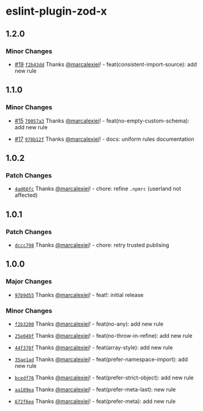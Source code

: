 # eslint-plugin-zod-x

## 1.2.0

### Minor Changes

- [#19](https://github.com/marcalexiei/eslint-plugin-zod-x/pull/19) [`f2b43dd`](https://github.com/marcalexiei/eslint-plugin-zod-x/commit/f2b43dd52faba9253a2f8610d3c7ae30c9b6c73a) Thanks [@marcalexiei](https://github.com/marcalexiei)! - feat(consistent-import-source): add new rule

## 1.1.0

### Minor Changes

- [#15](https://github.com/marcalexiei/eslint-plugin-zod-x/pull/15) [`70057a3`](https://github.com/marcalexiei/eslint-plugin-zod-x/commit/70057a31517f17a0e24566e3782025aa1b47b7d4) Thanks [@marcalexiei](https://github.com/marcalexiei)! - feat(no-empty-custom-schema): add new rule

- [#17](https://github.com/marcalexiei/eslint-plugin-zod-x/pull/17) [`978b12f`](https://github.com/marcalexiei/eslint-plugin-zod-x/commit/978b12f04ae359bfdc2da504b249b9f13b8f272a) Thanks [@marcalexiei](https://github.com/marcalexiei)! - docs: uniform rules documentation

## 1.0.2

### Patch Changes

- [`4ad66fc`](https://github.com/marcalexiei/eslint-plugin-zod-x/commit/4ad66fcaa29c0d214a0b204bec39a8ea21c45d2b) Thanks [@marcalexiei](https://github.com/marcalexiei)! - chore: refine `.npmrc` (userland not affected)

## 1.0.1

### Patch Changes

- [`dccc798`](https://github.com/marcalexiei/eslint-plugin-zod-x/commit/dccc798bffad3300e1da7de4f48d73afa7696e22) Thanks [@marcalexiei](https://github.com/marcalexiei)! - chore: retry trusted publising

## 1.0.0

### Major Changes

- [`97b9d55`](https://github.com/marcalexiei/eslint-plugin-zod-x/commit/97b9d55ad27fea0d2e4e90653bacee4f38d1ddfd) Thanks [@marcalexiei](https://github.com/marcalexiei)! - feat!: initial release

### Minor Changes

- [`f2b3200`](https://github.com/marcalexiei/eslint-plugin-zod-x/commit/f2b3200344bbf673fb432fa991a0d6b48263f74a) Thanks [@marcalexiei](https://github.com/marcalexiei)! - feat(no-any): add new rule

- [`25e049f`](https://github.com/marcalexiei/eslint-plugin-zod-x/commit/25e049fbcbb090c6b42e9bf43687a88ec2c05eb1) Thanks [@marcalexiei](https://github.com/marcalexiei)! - feat(no-throw-in-refine): add new rule

- [`44f370f`](https://github.com/marcalexiei/eslint-plugin-zod-x/commit/44f370f4d9c7594c33ff19d48991072c3b1ed2fb) Thanks [@marcalexiei](https://github.com/marcalexiei)! - feat(array-style): add new rule

- [`35ae1ad`](https://github.com/marcalexiei/eslint-plugin-zod-x/commit/35ae1ad6e9a8c2438afc17a6584bacd01334f5c7) Thanks [@marcalexiei](https://github.com/marcalexiei)! - feat(prefer-namespace-import): add new rule

- [`bcedf76`](https://github.com/marcalexiei/eslint-plugin-zod-x/commit/bcedf76533b3efc2c1a20db7c50354f5f8ae262a) Thanks [@marcalexiei](https://github.com/marcalexiei)! - feat(prefer-strict-object): add new rule

- [`aa189ea`](https://github.com/marcalexiei/eslint-plugin-zod-x/commit/aa189ea5f6a1da8f2cb79853842a2c5db60ce961) Thanks [@marcalexiei](https://github.com/marcalexiei)! - feat(prefer-meta-last): new rule

- [`672f6ee`](https://github.com/marcalexiei/eslint-plugin-zod-x/commit/672f6ee368ad3dd9a762b68542a43f705dadf6bc) Thanks [@marcalexiei](https://github.com/marcalexiei)! - feat(prefer-meta): add new rule
